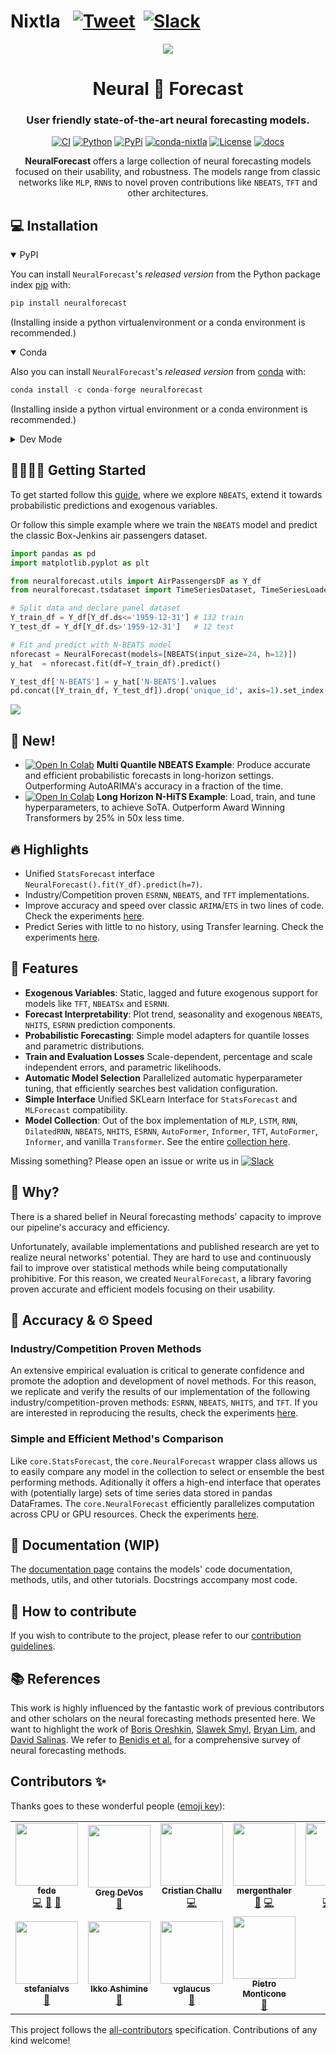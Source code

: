 # Nixtla &nbsp; [![Tweet](https://img.shields.io/twitter/url/http/shields.io.svg?style=social)](https://twitter.com/intent/tweet?text=Statistical%20Forecasting%20Algorithms%20by%20Nixtla%20&url=https://github.com/Nixtla/neuralforecast&via=nixtlainc&hashtags=StatisticalModels,TimeSeries,Forecasting) &nbsp;[![Slack](https://img.shields.io/badge/Slack-4A154B?&logo=slack&logoColor=white)](https://join.slack.com/t/nixtlaworkspace/shared_invite/zt-135dssye9-fWTzMpv2WBthq8NK0Yvu6A)

<div align="center">
<!--- <img src="https://raw.githubusercontent.com/Nixtla/neuralforecast1/main/nbs/imgs_indx/logo_mid.png"> --->
<img src="https://raw.githubusercontent.com/Nixtla/neuralforecast/main/nbs/imgs_indx/logo_mid.png">
<h1 align="center">Neural 🧠 Forecast</h1>
<h3 align="center">User friendly state-of-the-art neural forecasting models.</h3>

[![CI](https://github.com/Nixtla/neuralforecast/actions/workflows/ci.yaml/badge.svg?branch=main)](https://github.com/Nixtla/neuralforecast/actions/workflows/ci.yaml)
[![Python](https://img.shields.io/pypi/pyversions/neuralforecast)](https://pypi.org/project/neuralforecast/)
[![PyPi](https://img.shields.io/pypi/v/neuralforecast?color=blue)](https://pypi.org/project/neuralforecast/)
[![conda-nixtla](https://img.shields.io/conda/vn/conda-forge/neuralforecast?color=seagreen&label=conda)](https://anaconda.org/conda-forge/neuralforecast)
[![License](https://img.shields.io/badge/License-Apache_2.0-blue.svg)](https://github.com/Nixtla/neuralforecast/blob/main/LICENSE)
[![docs](https://img.shields.io/website-up-down-green-red/http/nixtla.github.io/neuralforecast.svg?label=docs)](https://nixtla.github.io/neuralforecast/)  
    
**NeuralForecast** offers a large collection of neural forecasting models focused on their usability, and robustness. The models range from classic networks like `MLP`, `RNN`s to novel proven contributions like `NBEATS`, `TFT` and other architectures.
</div>

## 💻 Installation
<details open>
<summary>PyPI</summary>

You can install `NeuralForecast`'s *released version* from the Python package index [pip](https://pypi.org/project/neuralforecast/) with:

```python
pip install neuralforecast
```

(Installing inside a python virtualenvironment or a conda environment is recommended.)
</details>

<details open>
<summary>Conda</summary>
  
Also you can install `NeuralForecast`'s *released version* from [conda](https://anaconda.org/conda-forge/neuralforecast) with:

```python
conda install -c conda-forge neuralforecast
```

(Installing inside a python virtual environment or a conda environment is recommended.)
</details>

<details>
<summary>Dev Mode</summary>
If you want to make some modifications to the code and see the effects in real time (without reinstalling), follow the steps below:

```bash
git clone https://github.com/Nixtla/neuralforecast.git
cd neuralforecast
pip install -e .
```
</details>

## 🏃🏻‍♀️🏃 Getting Started
To get started follow this [guide](xXmissingXx), where we explore `NBEATS`, extend it towards probabilistic predictions and exogenous variables.

Or follow this simple example where we train the `NBEATS` model and predict the classic Box-Jenkins air passengers dataset.
```python
import pandas as pd
import matplotlib.pyplot as plt

from neuralforecast.utils import AirPassengersDF as Y_df
from neuralforecast.tsdataset import TimeSeriesDataset, TimeSeriesLoader

# Split data and declare panel dataset
Y_train_df = Y_df[Y_df.ds<='1959-12-31'] # 132 train
Y_test_df = Y_df[Y_df.ds>'1959-12-31']   # 12 test

# Fit and predict with N-BEATS model
nforecast = NeuralForecast(models=[NBEATS(input_size=24, h=12)])
y_hat  = nforecast.fit(df=Y_train_df).predict()

Y_test_df['N-BEATS'] = y_hat['N-BEATS'].values
pd.concat([Y_train_df, Y_test_df]).drop('unique_id', axis=1).set_index('ds').plot()
```
<img src="https://raw.githubusercontent.com/Nixtla/neuralforecast1/main/nbs/imgs_indx/nbeats_exaple.png">

## 🎉 New!
* [![Open In Colab](https://colab.research.google.com/assets/colab-badge.svg)](xXmissingXx) **Multi Quantile NBEATS Example**: Produce accurate and efficient probabilistic forecasts in long-horizon settings. Outperforming AutoARIMA's accuracy in a fraction of the time.
* [![Open In Colab](https://colab.research.google.com/assets/colab-badge.svg)](xXmissingXx) **Long Horizon N-HiTS Example**:  Load, train, and tune hyperparameters, to achieve SoTA. Outperform Award Winning Transformers by 25% in 50x less time.

## 🔥  Highlights

* Unified `StatsForecast` interface `NeuralForecast().fit(Y_df).predict(h=7)`.
* Industry/Competition proven `ESRNN`, `NBEATS`, and `TFT` implementations.
* Improve accuracy and speed over classic `ARIMA`/`ETS` in two lines of code. Check the experiments [here](xXmissingXx).
* Predict Series with little to no history, using Transfer learning. Check the experiments [here](xXmissingXx).

## 🎊 Features 

* **Exogenous Variables**: Static, lagged and future exogenous support for models like `TFT`, `NBEATSx` and `ESRNN`.
* **Forecast Interpretability**: Plot trend, seasonality and exogenous `NBEATS`, `NHITS`, `ESRNN` prediction components.
* **Probabilistic Forecasting**: Simple model adapters for quantile losses and parametric distributions.
* **Train and Evaluation Losses** Scale-dependent, percentage and scale independent errors, and parametric likelihoods.
* **Automatic Model Selection** Parallelized automatic hyperparameter tuning, that efficiently searches best validation configuration.
* **Simple Interface** Unified SKLearn Interface for `StatsForecast` and `MLForecast` compatibility.
* **Model Collection**: Out of the box implementation of `MLP`, `LSTM`, `RNN`, `DilatedRNN`, `NBEATS`, `NHITS`, `ESRNN`, `AutoFormer`, `Informer`, `TFT`, `AutoFormer`, `Informer`, and vanilla `Transformer`. See the entire [collection here](https://nixtla.github.io/neuralforecast1/models.mlp.html).

Missing something? Please open an issue or write us in [![Slack](https://img.shields.io/badge/Slack-4A154B?&logo=slack&logoColor=white)](https://join.slack.com/t/nixtlaworkspace/shared_invite/zt-135dssye9-fWTzMpv2WBthq8NK0Yvu6A)

## 📖 Why? 

There is a shared belief in Neural forecasting methods' capacity to improve our pipeline's accuracy and efficiency.

Unfortunately, available implementations and published research are yet to realize neural networks' potential. They are hard to use and continuously fail to improve over statistical methods while being computationally prohibitive. For this reason, we created `NeuralForecast`, a library favoring proven accurate and efficient models focusing on their usability.

## 🔬 Accuracy & ⏲ Speed 

### Industry/Competition Proven Methods
An extensive empirical evaluation is critical to generate confidence and promote the adoption and development of novel methods. For this reason, we replicate and verify the results of our implementation of the following industry/competition-proven methods: `ESRNN`, `NBEATS`, `NHITS`, and `TFT`. If you are interested in reproducing the results, check the experiments [here](xXmissingXx).

### Simple and Efficient Method's Comparison
Like `core.StatsForecast`, the `core.NeuralForecast` wrapper class allows us to easily compare any model in the collection to select or ensemble the best performing methods. Aditionally it offers a high-end interface that operates with (potentially large) sets of time series data stored in pandas DataFrames. The `core.NeuralForecast` efficiently parallelizes computation across CPU or GPU resources. Check the experiments [here](xXmissingXx).

## 📖 Documentation (WIP)
The [documentation page](https://nixtla.github.io/neuralforecast/) contains the models' code documentation, methods, utils, and other tutorials. Docstrings accompany most code.

## 🔨 How to contribute
If you wish to contribute to the project, please refer to our [contribution guidelines](https://github.com/Nixtla/neuralforecast/blob/main/CONTRIBUTING.md).

## 📚 References
This work is highly influenced by the fantastic work of previous contributors and other scholars on the neural forecasting methods presented here. We want to highlight the work of [Boris Oreshkin](https://arxiv.org/abs/1905.10437), [Slawek Smyl](https://www.sciencedirect.com/science/article/pii/S0169207019301153), [Bryan Lim](https://www.sciencedirect.com/science/article/pii/S0169207021000637), and [David Salinas](https://arxiv.org/abs/1704.04110). We refer to [Benidis et al.](https://arxiv.org/abs/2004.10240) for a comprehensive survey of neural forecasting methods.

## Contributors ✨

Thanks goes to these wonderful people ([emoji key](https://allcontributors.org/docs/en/emoji-key)):

<!-- ALL-CONTRIBUTORS-LIST:START - Do not remove or modify this section -->
<!-- prettier-ignore-start -->
<!-- markdownlint-disable -->
<table>
  <tr>
    <td align="center"><a href="https://github.com/FedericoGarza"><img src="https://avatars.githubusercontent.com/u/10517170?v=4?s=100" width="100px;" alt=""/><br /><sub><b>fede</b></sub></a><br /><a href="https://github.com/Nixtla/neuralforecast/commits?author=FedericoGarza" title="Code">💻</a> <a href="https://github.com/Nixtla/neuralforecast/issues?q=author%3AFedericoGarza" title="Bug reports">🐛</a> <a href="https://github.com/Nixtla/neuralforecast/commits?author=FedericoGarza" title="Documentation">📖</a></td>
    <td align="center"><a href="https://github.com/gdevos010"><img src="https://avatars.githubusercontent.com/u/15316026?v=4?s=100" width="100px;" alt=""/><br /><sub><b>Greg DeVos</b></sub></a><br /><a href="#ideas-gdevos010" title="Ideas, Planning, & Feedback">🤔</a></td>
    <td align="center"><a href="https://github.com/cchallu"><img src="https://avatars.githubusercontent.com/u/31133398?v=4?s=100" width="100px;" alt=""/><br /><sub><b>Cristian Challu</b></sub></a><br /><a href="https://github.com/Nixtla/neuralforecast/commits?author=cchallu" title="Code">💻</a></td>
    <td align="center"><a href="https://github.com/mergenthaler"><img src="https://avatars.githubusercontent.com/u/4086186?v=4?s=100" width="100px;" alt=""/><br /><sub><b>mergenthaler</b></sub></a><br /><a href="https://github.com/Nixtla/neuralforecast/commits?author=mergenthaler" title="Documentation">📖</a> <a href="https://github.com/Nixtla/neuralforecast/commits?author=mergenthaler" title="Code">💻</a></td>
    <td align="center"><a href="https://github.com/kdgutier"><img src="https://avatars.githubusercontent.com/u/19935241?v=4?s=100" width="100px;" alt=""/><br /><sub><b>Kin</b></sub></a><br /><a href="https://github.com/Nixtla/neuralforecast/commits?author=kdgutier" title="Code">💻</a> <a href="https://github.com/Nixtla/neuralforecast/issues?q=author%3Akdgutier" title="Bug reports">🐛</a> <a href="#data-kdgutier" title="Data">🔣</a></td>
    <td align="center"><a href="https://github.com/jmoralez"><img src="https://avatars.githubusercontent.com/u/8473587?v=4?s=100" width="100px;" alt=""/><br /><sub><b>José Morales</b></sub></a><br /><a href="https://github.com/Nixtla/neuralforecast/commits?author=jmoralez" title="Code">💻</a></td>
    <td align="center"><a href="https://github.com/alejandroxag"><img src="https://avatars.githubusercontent.com/u/64334543?v=4?s=100" width="100px;" alt=""/><br /><sub><b>Alejandro</b></sub></a><br /><a href="https://github.com/Nixtla/neuralforecast/commits?author=alejandroxag" title="Code">💻</a></td>
  </tr>
  <tr>
    <td align="center"><a href="http://lavattiata.com"><img src="https://avatars.githubusercontent.com/u/48966177?v=4?s=100" width="100px;" alt=""/><br /><sub><b>stefanialvs</b></sub></a><br /><a href="#design-stefanialvs" title="Design">🎨</a></td>
    <td align="center"><a href="https://bandism.net/"><img src="https://avatars.githubusercontent.com/u/22633385?v=4?s=100" width="100px;" alt=""/><br /><sub><b>Ikko Ashimine</b></sub></a><br /><a href="https://github.com/Nixtla/neuralforecast/issues?q=author%3Aeltociear" title="Bug reports">🐛</a></td>
    <td align="center"><a href="https://github.com/vglaucus"><img src="https://avatars.githubusercontent.com/u/75549033?v=4?s=100" width="100px;" alt=""/><br /><sub><b>vglaucus</b></sub></a><br /><a href="https://github.com/Nixtla/neuralforecast/issues?q=author%3Avglaucus" title="Bug reports">🐛</a></td>
    <td align="center"><a href="https://github.com/pitmonticone"><img src="https://avatars.githubusercontent.com/u/38562595?v=4?s=100" width="100px;" alt=""/><br /><sub><b>Pietro Monticone</b></sub></a><br /><a href="https://github.com/Nixtla/neuralforecast/issues?q=author%3Apitmonticone" title="Bug reports">🐛</a></td>
  </tr>
</table>

<!-- markdownlint-restore -->
<!-- prettier-ignore-end -->

<!-- ALL-CONTRIBUTORS-LIST:END -->

This project follows the [all-contributors](https://github.com/all-contributors/all-contributors) specification. Contributions of any kind welcome!
